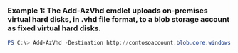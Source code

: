 ### Example 1: The Add-AzVhd cmdlet uploads on-premises virtual hard disks, in .vhd file format, to a blob storage account as fixed virtual hard disks.
```powershell
PS C:\> Add-AzVhd -Destination http://contosoaccount.blob.core.windows.net/vhdstore/win7baseimage.vhd -LocalFilePath C:\vhd\Win7Image.vhd -ResourceGroupName MyResourceGroup
```

